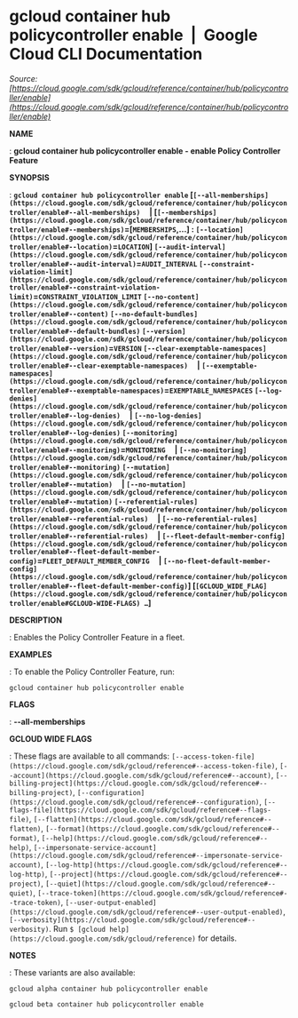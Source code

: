 # gcloud container hub policycontroller enable  |  Google Cloud CLI Documentation

*Source: [https://cloud.google.com/sdk/gcloud/reference/container/hub/policycontroller/enable](https://cloud.google.com/sdk/gcloud/reference/container/hub/policycontroller/enable)*

**NAME**

: **gcloud container hub policycontroller enable - enable Policy Controller Feature**

**SYNOPSIS**

: **`gcloud container hub policycontroller enable` [`[--all-memberships](https://cloud.google.com/sdk/gcloud/reference/container/hub/policycontroller/enable#--all-memberships)`     | [`[--memberships](https://cloud.google.com/sdk/gcloud/reference/container/hub/policycontroller/enable#--memberships)`=[`MEMBERSHIPS`,…] : `[--location](https://cloud.google.com/sdk/gcloud/reference/container/hub/policycontroller/enable#--location)`=`LOCATION`] `[--audit-interval](https://cloud.google.com/sdk/gcloud/reference/container/hub/policycontroller/enable#--audit-interval)`=`AUDIT_INTERVAL` `[--constraint-violation-limit](https://cloud.google.com/sdk/gcloud/reference/container/hub/policycontroller/enable#--constraint-violation-limit)`=`CONSTRAINT_VIOLATION_LIMIT` `[--no-content](https://cloud.google.com/sdk/gcloud/reference/container/hub/policycontroller/enable#--content)` `[--no-default-bundles](https://cloud.google.com/sdk/gcloud/reference/container/hub/policycontroller/enable#--default-bundles)` `[--version](https://cloud.google.com/sdk/gcloud/reference/container/hub/policycontroller/enable#--version)`=`VERSION` `[--clear-exemptable-namespaces](https://cloud.google.com/sdk/gcloud/reference/container/hub/policycontroller/enable#--clear-exemptable-namespaces)`     | `[--exemptable-namespaces](https://cloud.google.com/sdk/gcloud/reference/container/hub/policycontroller/enable#--exemptable-namespaces)`=`EXEMPTABLE_NAMESPACES` `[--log-denies](https://cloud.google.com/sdk/gcloud/reference/container/hub/policycontroller/enable#--log-denies)`     | `[--no-log-denies](https://cloud.google.com/sdk/gcloud/reference/container/hub/policycontroller/enable#--log-denies)` `[--monitoring](https://cloud.google.com/sdk/gcloud/reference/container/hub/policycontroller/enable#--monitoring)`=`MONITORING`     | `[--no-monitoring](https://cloud.google.com/sdk/gcloud/reference/container/hub/policycontroller/enable#--monitoring)` `[--mutation](https://cloud.google.com/sdk/gcloud/reference/container/hub/policycontroller/enable#--mutation)`     | `[--no-mutation](https://cloud.google.com/sdk/gcloud/reference/container/hub/policycontroller/enable#--mutation)` `[--referential-rules](https://cloud.google.com/sdk/gcloud/reference/container/hub/policycontroller/enable#--referential-rules)`     | `[--no-referential-rules](https://cloud.google.com/sdk/gcloud/reference/container/hub/policycontroller/enable#--referential-rules)`     | `[--fleet-default-member-config](https://cloud.google.com/sdk/gcloud/reference/container/hub/policycontroller/enable#--fleet-default-member-config)`=`FLEET_DEFAULT_MEMBER_CONFIG`     | `[--no-fleet-default-member-config](https://cloud.google.com/sdk/gcloud/reference/container/hub/policycontroller/enable#--fleet-default-member-config)`] [`[GCLOUD_WIDE_FLAG](https://cloud.google.com/sdk/gcloud/reference/container/hub/policycontroller/enable#GCLOUD-WIDE-FLAGS) …`]**

**DESCRIPTION**

: Enables the Policy Controller Feature in a fleet.

**EXAMPLES**

: To enable the Policy Controller Feature, run:

```
gcloud container hub policycontroller enable
```

**FLAGS**

: **--all-memberships**

**GCLOUD WIDE FLAGS**

: These flags are available to all commands: `[--access-token-file](https://cloud.google.com/sdk/gcloud/reference#--access-token-file)`,
`[--account](https://cloud.google.com/sdk/gcloud/reference#--account)`, `[--billing-project](https://cloud.google.com/sdk/gcloud/reference#--billing-project)`,
`[--configuration](https://cloud.google.com/sdk/gcloud/reference#--configuration)`,
`[--flags-file](https://cloud.google.com/sdk/gcloud/reference#--flags-file)`,
`[--flatten](https://cloud.google.com/sdk/gcloud/reference#--flatten)`, `[--format](https://cloud.google.com/sdk/gcloud/reference#--format)`, `[--help](https://cloud.google.com/sdk/gcloud/reference#--help)`, `[--impersonate-service-account](https://cloud.google.com/sdk/gcloud/reference#--impersonate-service-account)`,
`[--log-http](https://cloud.google.com/sdk/gcloud/reference#--log-http)`,
`[--project](https://cloud.google.com/sdk/gcloud/reference#--project)`, `[--quiet](https://cloud.google.com/sdk/gcloud/reference#--quiet)`, `[--trace-token](https://cloud.google.com/sdk/gcloud/reference#--trace-token)`, `[--user-output-enabled](https://cloud.google.com/sdk/gcloud/reference#--user-output-enabled)`,
`[--verbosity](https://cloud.google.com/sdk/gcloud/reference#--verbosity)`.
Run `$ [gcloud help](https://cloud.google.com/sdk/gcloud/reference)` for details.

**NOTES**

: These variants are also available:

```
gcloud alpha container hub policycontroller enable
```

```
gcloud beta container hub policycontroller enable
```